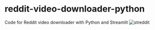 # reddit-video-downloader-python
Code for Reddit video downloader with Python and Streamlit
![streddit](https://user-images.githubusercontent.com/5347322/152289722-a1b92c28-8389-4fb7-b040-0949d341137f.gif)
